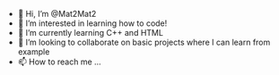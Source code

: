 - 👋 Hi, I’m @Mat2Mat2
- 👀 I’m interested in learning how to code!
- 🌱 I’m currently learning C++ and HTML
- 💞️ I’m looking to collaborate on basic projects where I can learn from example
- 📫 How to reach me ...

<!---
Mat2Mat2/Mat2Mat2 is a ✨ special ✨ repository because its `README.md` (this file) appears on your GitHub profile.
You can click the Preview link to take a look at your changes.
--->
